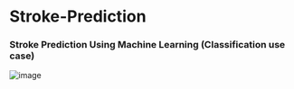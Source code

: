 # Stroke-Prediction

### Stroke Prediction Using Machine Learning (Classification use case)

![image](https://user-images.githubusercontent.com/69152112/210896599-db2dd91c-df8c-400b-b81b-01577e2e85e5.png)

